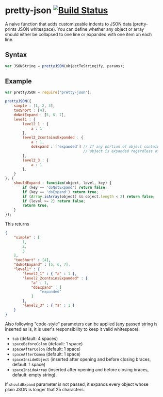# pretty-json [![Build Status](https://travis-ci.org/sergets/pretty-json.svg?branch=master)](https://travis-ci.org/sergets/pretty-json)
A naive function that adds customizeable indents to JSON data (pretty-prints JSON whitespace).
You can define whether any object or array should either be collapsed to one line or expanded with one item on each line.

## Syntax
````js
var JSONString = prettyJSON(objectToStringify, params);
````

## Example
````js
var prettyJSON = require('pretty-json');

prettyJSON({
    simple : [1, 2, 3],
    tooShort : [4],
    doNotExpand : [5, 6, 7],
    level1 : { 
        level2_1 : {
            a : 1
        },
        level2_2containsExpanded : {
            a : 1,
            doExpand : ['expanded'] // If any portion of object contains something told to be expanded, parent
                                    // object is expanded regardless of whether it is told to be expanded itself
        },
        level2_3 : {
            a : 1
        },
    }
}, {
    shouldExpand : function(object, level, key) {
        if (key == 'doNotExpand') return false;
        if (key == 'doExpand') return true;
        if (Array.isArray(object) && object.length < 2) return false;
        if (level >= 2) return false;
        return true;
    }
});
````
This returns
````json
{
    "simple" : [
        1,
        2,
        3
    ],
    "tooShort" : [4],
    "doNotExpand" : [5, 6, 7],
    "level1" : {
        "level2_1" : { "a" : 1 },
        "level2_2containsExpanded" : {
            "a" : 1,
            "doExpand" : [
                "expanded"
            ]
        },
        "level2_3" : { "a" : 1 }
    }
}
````

Also following "code-style" parameters can be applied (any passed string is inserted as is, it is user's responsibility to keep it valid whitespace):
- `tab` (default: 4 spaces)
- `spaceBeforeColon` (default: 1 space)
- `spaceAfterColon` (default: 1 space)
- `spaceAfterComma` (default: 1 space)
- `spaceInsideObject` (inserted after opening and before closing braces, default: 1 space)
- `spaceInsideArray` (inserted after opening and before closing braces, default: empty string).

If `shouldExpand` parameter is not passed, it expands every object whose plain JSON is longer that 25 characters.

